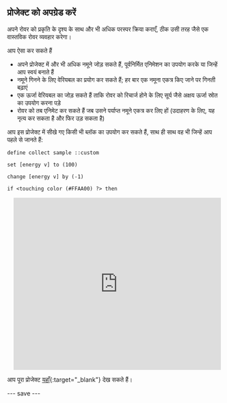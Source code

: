 ## प्रोजेक्ट को अपग्रेड करें

अपने रोवर को प्रकृति के दृश्य के साथ और भी अधिक परस्पर क्रिया कराएँ, ठीक उसी तरह जैसे एक वास्तविक रोवर व्यवहार करेगा।

आप ऐसा कर सकते हैं
- अपने प्रोजेक्ट में और भी अधिक नमूने जोड़ सकते हैं, पूर्वनिर्मित एनिमेशन का उपयोग करके या जिन्हें आप स्वयं बनाते हैं
- नमूने गिनने के लिए वेरियबल का प्रयोग कर सकते हैं; हर बार एक नमूना एकत्र किए जाने पर गिनती बढ़ाएं
- एक ऊर्जा वेरियबल का जोड़ सकते हैं ताकि रोवर को रिचार्ज होने के लिए सूर्य जैसे अक्षय ऊर्जा स्रोत का उपयोग करना पड़े
- रोवर को तब एनिमेट कर सकते हैं जब उसने पर्याप्त नमूने एकत्र कर लिए हों (उदाहरण के लिए, यह नृत्य कर सकता है और फिर उड़ सकता है)

आप इस प्रोजेक्ट में सीखे गए किसी भी ब्लॉक का उपयोग कर सकते हैं, साथ ही साथ वह भी जिन्हें आप पहले से जानते हैं:

```blocks3
define collect sample ::custom
```

```blocks3
set [energy v] to (100)
```

```blocks3
change [energy v] by (-1)
```

```blocks3
if <touching color (#FFAA00) ?> then
```


<div class="scratch-preview" style="margin-left: 15px;">
  <iframe allowtransparency="true" width="485" height="402" src="https://scratch.mit.edu/projects/embed/536887721/?autostart=false" frameborder="0"></iframe>
</div>

आप पूरा प्रोजेक्ट [यहाँ](https://scratch.mit.edu/projects/536887721){:target="_blank"} देख सकते हैं।



--- save ---
